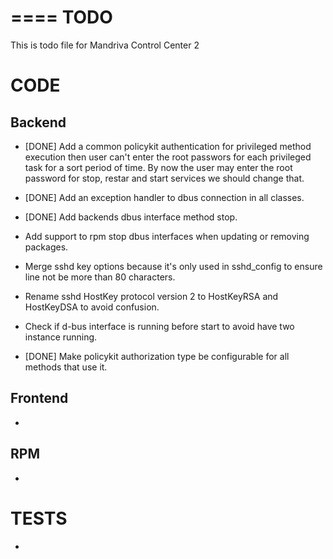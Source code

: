 ====
TODO
====

This is todo file for Mandriva Control Center 2

CODE
====

Backend
-------
 
 * [DONE] Add a common policykit authentication for privileged method execution
   then user can't enter the root passwors for each privileged task for
   a sort period of time. By now the user may enter the root password for
   stop, restar and start services we should change that.

 * [DONE] Add an exception handler to dbus connection in all classes.
 
 * [DONE] Add backends dbus interface method stop.
 
 * Add support to rpm stop dbus interfaces when updating or removing packages.

 * Merge sshd key options because it's only used in sshd_config to ensure
   line not be more than 80 characters.

 * Rename sshd HostKey protocol version 2 to HostKeyRSA and HostKeyDSA to avoid
   confusion.

 * Check if d-bus interface is running before start to avoid have two instance
   running.

 * [DONE] Make policykit authorization type be configurable for all methods that use it.

Frontend
--------

 *

RPM
---

 *   

TESTS
=====

 * 

